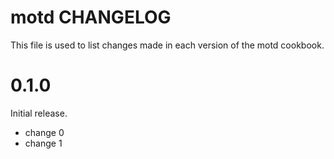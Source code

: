# motd CHANGELOG

This file is used to list changes made in each version of the motd cookbook.

# 0.1.0

Initial release.

- change 0
- change 1

